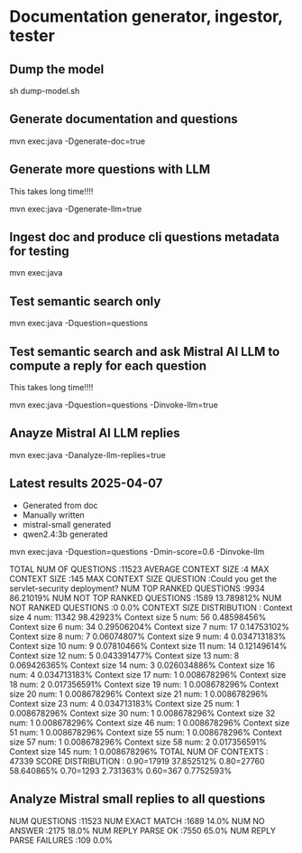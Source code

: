 # Documentation generator, ingestor, tester

## Dump the model

sh dump-model.sh

## Generate documentation and questions

mvn exec:java -Dgenerate-doc=true

## Generate more questions with LLM

This takes long time!!!!

mvn exec:java -Dgenerate-llm=true

## Ingest doc and produce cli questions metadata for testing 

mvn exec:java

## Test semantic search only

mvn exec:java -Dquestion=questions

## Test semantic search and ask Mistral AI LLM to compute a reply for each question

This takes long time!!!!

mvn exec:java -Dquestion=questions -Dinvoke-llm=true

## Anayze Mistral AI LLM replies

mvn exec:java -Danalyze-llm-replies=true

## Latest results 2025-04-07

* Generated from doc
* Manually written
* mistral-small generated
* qwen2.4:3b generated

mvn exec:java -Dquestion=questions -Dmin-score=0.6 -Dinvoke-llm

TOTAL NUM OF QUESTIONS       :11523
AVERAGE CONTEXT SIZE         :4
MAX CONTEXT SIZE             :145
MAX CONTEXT SIZE QUESTION    :Could you get the servlet-security deployment?
NUM TOP RANKED QUESTIONS     :9934 86.21019%
NUM NOT TOP RANKED QUESTIONS :1589 13.789812%
NUM NOT RANKED QUESTIONS     :0 0.0%
CONTEXT SIZE DISTRIBUTION  :
Context size 4 num: 11342 98.42923%
Context size 5 num: 56 0.48598456%
Context size 6 num: 34 0.29506204%
Context size 7 num: 17 0.14753102%
Context size 8 num: 7 0.06074807%
Context size 9 num: 4 0.034713183%
Context size 10 num: 9 0.07810466%
Context size 11 num: 14 0.12149614%
Context size 12 num: 5 0.043391477%
Context size 13 num: 8 0.069426365%
Context size 14 num: 3 0.026034886%
Context size 16 num: 4 0.034713183%
Context size 17 num: 1 0.008678296%
Context size 18 num: 2 0.017356591%
Context size 19 num: 1 0.008678296%
Context size 20 num: 1 0.008678296%
Context size 21 num: 1 0.008678296%
Context size 23 num: 4 0.034713183%
Context size 25 num: 1 0.008678296%
Context size 30 num: 1 0.008678296%
Context size 32 num: 1 0.008678296%
Context size 46 num: 1 0.008678296%
Context size 51 num: 1 0.008678296%
Context size 55 num: 1 0.008678296%
Context size 57 num: 1 0.008678296%
Context size 58 num: 2 0.017356591%
Context size 145 num: 1 0.008678296%
TOTAL NUM OF CONTEXTS        : 47339
SCORE DISTRIBUTION  :
0.90=17919 37.852512%
0.80=27760 58.640865%
0.70=1293 2.731363%
0.60=367 0.7752593%

## Analyze Mistral small replies to all questions

NUM QUESTIONS            :11523
NUM EXACT MATCH          :1689 14.0%
NUM NO ANSWER            :2175 18.0%
NUM REPLY PARSE OK       :7550 65.0%
NUM REPLY PARSE FAILURES :109 0.0%
